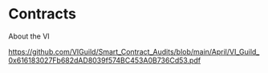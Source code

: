 # Contracts
About the VI

https://github.com/VIGuild/Smart_Contract_Audits/blob/main/April/VI_Guild_0x616183027Fb682dAD8039f574BC453A0B736Cd53.pdf
